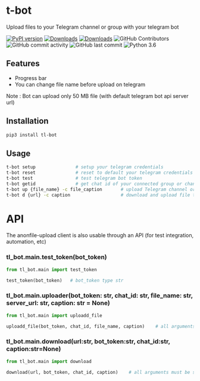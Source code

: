 # t-bot

Upload files to your Telegram channel or group with your telegram bot

 [![PyPI version](https://badge.fury.io/py/tl-bot.svg)](https://pypi.org/project/tl-bot/)
 [![Downloads](https://pepy.tech/badge/tl-bot/month)](https://pepy.tech/project/tl-bot)
 [![Downloads](https://static.pepy.tech/personalized-badge/tl-bot?period=total&units=international_system&left_color=green&right_color=blue&left_text=Total%20Downloads)](https://pepy.tech/project/tl-bot)
 ![GitHub Contributors](https://img.shields.io/github/contributors/jakbin/t-bot)
 ![GitHub commit activity](https://img.shields.io/github/commit-activity/m/jakbin/t-bot)
 ![GitHub last commit](https://img.shields.io/github/last-commit/jakbin/t-bot)
 ![Python 3.6](https://img.shields.io/badge/python-3.6-yellow.svg)


## Features
- Progress bar
- You can change file name before upload on telegram

Note : Bot can upload only 50 MB file (with default telegram bot api server url)


## Installation

```sh
pip3 install tl-bot
```

## Usage 
```sh
t-bot setup               # setup your telegram credentials
t-bot reset               # reset to default your telegram credentials
t-bot test                # test telegram bot token
t-bot getid               # get chat id of your connected group or channel
t-bot up {file_name} -c file_caption       # upload Telegram channel or group
t-bot d {url} -c caption                   # download and upload file to your Telegram channel or group
```

# API

The anonfile-upload client is also usable through an API (for test integration, automation, etc)

### tl_bot.main.test_token(bot_token)

```py
from tl_bot.main import test_token

test_token(bot_token)   # bot_token type str
```

### tl_bot.main.uploader(bot_token: str, chat_id: str, file_name: str, server_url: str, caption: str = None)

```py
from tl_bot.main import uploadd_file

uploadd_file(bot_token, chat_id, file_name, caption)    # all arguments must be str
```

### tl_bot.main.download(url:str, bot_token:str, chat_id:str, caption:str=None)

```py
from tl_bot.main import download

download(url, bot_token, chat_id, caption)    # all arguments must be str
```